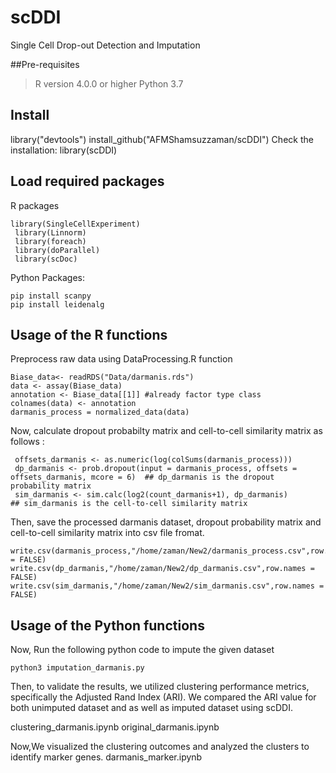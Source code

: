 # scDDI
Single Cell Drop-out Detection and Imputation

##Pre-requisites

> R version  4.0.0 or higher
> Python 3.7

## Install
library("devtools")
install_github("AFMShamsuzzaman/scDDI")
Check the installation:
library(scDDI)

## Load required packages

R packages

    library(SingleCellExperiment)
     library(Linnorm)
     library(foreach)
     library(doParallel)
     library(scDoc)

Python Packages: 
 
    pip install scanpy
    pip install leidenalg


## Usage of the R functions

Preprocess raw data using DataProcessing.R function

    Biase_data<- readRDS("Data/darmanis.rds")
    data <- assay(Biase_data) 
    annotation <- Biase_data[[1]] #already factor type class
    colnames(data) <- annotation
    darmanis_process = normalized_data(data)

Now, calculate dropout probabilty matrix and cell-to-cell similarity matrix as follows :

     offsets_darmanis <- as.numeric(log(colSums(darmanis_process)))
     dp_darmanis <- prob.dropout(input = darmanis_process, offsets = offsets_darmanis, mcore = 6)  ## dp_darmanis is the dropout probability matrix
     sim_darmanis <- sim.calc(log2(count_darmanis+1), dp_darmanis)                       ## sim_darmanis is the cell-to-cell similarity matrix

Then, save the processed darmanis dataset, dropout probability matrix and cell-to-cell similarity matrix into csv file fromat. 

    write.csv(darmanis_process,"/home/zaman/New2/darmanis_process.csv",row.names = FALSE)
    write.csv(dp_darmanis,"/home/zaman/New2/dp_darmanis.csv",row.names = FALSE)
    write.csv(sim_darmanis,"/home/zaman/New2/sim_darmanis.csv",row.names = FALSE)
    
## Usage of the Python functions 

Now, Run the following python code to impute the given dataset

    python3 imputation_darmanis.py

    
Then, to validate the results, we utilized clustering performance metrics, specifically the Adjusted Rand Index (ARI). We compared the ARI value for both unimputed dataset and as well as imputed dataset using scDDI.


clustering_darmanis.ipynb
original_darmanis.ipynb


Now,We visualized the clustering outcomes and analyzed the clusters to identify marker genes.
darmanis_marker.ipynb

